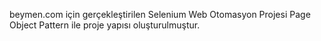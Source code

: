 beymen.com için gerçekleştirilen Selenium Web Otomasyon Projesi Page Object Pattern ile proje yapısı oluşturulmuştur.
